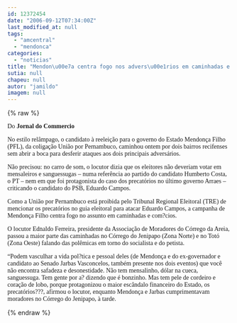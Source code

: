 ```yaml
---
id: 12372454
date: "2006-09-12T07:34:00Z"
last_modified_at: null
tags:
  - "amcentral"
  - "mendonca"
categories:
  - "noticias"
title: "Mendon\u00e7a centra fogo nos advers\u00e1rios em caminhadas e com?cios"
sutia: null
chapeu: null
autor: "jamildo"
imagem: null
---
```

{% raw %}
<p><span style="font-family: Verdana;">Do <strong>Jornal do Commercio</strong></span></p>
<p><span style="font-family: Verdana;">No estilo rel&acirc;mpago, o candidato &agrave; reelei&ccedil;&atilde;o para o governo do Estado Mendon&ccedil;a Filho (PFL), da coliga&ccedil;&atilde;o Uni&atilde;o por Pernambuco, caminhou ontem por dois bairros recifenses sem abrir a boca para desferir ataques aos dois principais advers&aacute;rios. </span></p>
<p><span style="font-family: Verdana;">N&atilde;o precisou: no carro de som, o locutor dizia que os eleitores n&atilde;o deveriam votar em mensaleiros e sanguessugas &ndash; numa refer&ecirc;ncia ao partido do candidato Humberto Costa, o PT &ndash; nem em que foi protagonista do caso dos precat&oacute;rios no &uacute;ltimo governo Arraes &ndash; criticando o candidato do PSB, Eduardo Campos.</span></p>
<p><span style="font-family: Verdana;">Como a Uni&atilde;o por Pernambuco est&aacute; proibida pelo Tribunal Regional Eleitoral (TRE) de mencionar os precat&oacute;rios no guia eleitoral para atacar Eduardo Campos, a campanha de Mendon&ccedil;a Filho centra fogo no assunto em caminhadas e com?cios. </span></p>
<p><span style="font-family: Verdana;">O locutor Ednaldo Ferreira, presidente da Associa&ccedil;&atilde;o de Moradores do C&oacute;rrego da Areia, passou a maior parte das caminhadas no C&oacute;rrego do Jenipapo (Zona Norte) e no Tot&oacute; (Zona Oeste) falando das pol&ecirc;micas em torno do socialista e do petista.</span></p>
<p><span style="font-family: Verdana;">&ldquo;Podem vasculhar a vida pol?tica e pessoal deles (de Mendon&ccedil;a e do ex-governador e candidato ao Senado Jarbas Vasconcelos, tamb&eacute;m presente nos dois eventos) que voc&ecirc; n&atilde;o encontra safadeza e desonestidade. N&atilde;o tem mensalinho, d&oacute;lar na cueca, sanguessuga. Tem gente por a? dizendo que &eacute; bonzinho. Mas tem pele de cordeiro e cora&ccedil;&atilde;o de lobo, porque protagonizou o maior esc&acirc;ndalo financeiro do Estado, os precat&oacute;rios???, afirmou o locutor, enquanto Mendon&ccedil;a e Jarbas cumprimentavam moradores no C&oacute;rrego do Jenipapo, &agrave; tarde.</span></p>
{% endraw %}